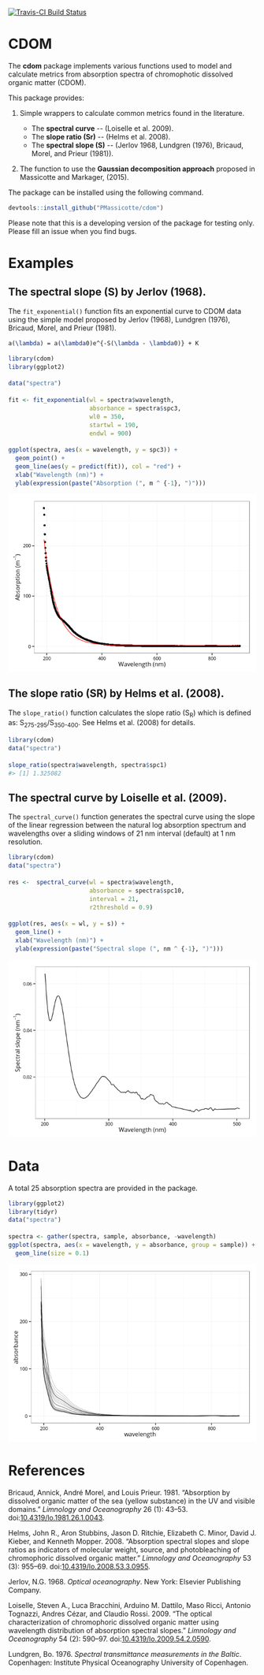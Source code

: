 [![Travis-CI Build Status](https://travis-ci.org/PMassicotte/cdom.svg?branch=master)](https://travis-ci.org/PMassicotte/cdom)

CDOM
====

The **cdom** package implements various functions used to model and calculate metrics from absorption spectra of chromophotic dissolved organic matter (CDOM).

This package provides:

1.  Simple wrappers to calculate common metrics found in the literature.
    -   The **spectral curve** -- (Loiselle et al. 2009).
    -   The **slope ratio (Sr)** -- (Helms et al. 2008).
    -   The **spectral slope (S)** -- (Jerlov 1968, Lundgren (1976), Bricaud, Morel, and Prieur (1981)).

2.  The function to use the **Gaussian decomposition approach** proposed in Massicotte and Markager, (2015).

The package can be installed using the following command.

``` r
devtools::install_github("PMassicotte/cdom")
```

Please note that this is a developing version of the package for testing only. Please fill an issue when you find bugs.

Examples
========

The spectral slope (S) by Jerlov (1968).
----------------------------------------

The `fit_exponential()` function fits an exponential curve to CDOM data using the simple model proposed by Jerlov (1968), Lundgren (1976), Bricaud, Morel, and Prieur (1981).

``` tex
a(\lambda) = a(\lambda0)e^{-S(\lambda - \lambda0)} + K
```

``` r
library(cdom)
library(ggplot2)

data("spectra")

fit <- fit_exponential(wl = spectra$wavelength,
                       absorbance = spectra$spc3,
                       wl0 = 350,
                       startwl = 190,
                       endwl = 900)

ggplot(spectra, aes(x = wavelength, y = spc3)) +
  geom_point() +
  geom_line(aes(y = predict(fit)), col = "red") +
  xlab("Wavelength (nm)") +
  ylab(expression(paste("Absorption (", m ^ {-1}, ")")))
```

![](README-exponential-1.png)

The slope ratio (SR) by Helms et al. (2008).
--------------------------------------------

The `slope_ratio()` function calculates the slope ratio (S<sub>R</sub>) which is defined as: S<sub>275-295</sub>/S<sub>350-400</sub>. See Helms et al. (2008) for details.

``` r
library(cdom)
data("spectra")

slope_ratio(spectra$wavelength, spectra$spc1)
#> [1] 1.325082
```

The spectral curve by Loiselle et al. (2009).
---------------------------------------------

The `spectral_curve()` function generates the spectral curve using the slope of the linear regression between the natural log absorption spectrum and wavelengths over a sliding windows of 21 nm interval (default) at 1 nm resolution.

``` r
library(cdom)
data("spectra")

res <-  spectral_curve(wl = spectra$wavelength, 
                       absorbance = spectra$spc10,
                       interval = 21,
                       r2threshold = 0.9)

ggplot(res, aes(x = wl, y = s)) +
  geom_line() +
  xlab("Wavelength (nm)") +
  ylab(expression(paste("Spectral slope (", nm ^ {-1}, ")")))
```

![](README-spectral_curve-1.png)

Data
====

A total 25 absorption spectra are provided in the package.

``` r
library(ggplot2)
library(tidyr)
data("spectra")

spectra <- gather(spectra, sample, absorbance, -wavelength)
ggplot(spectra, aes(x = wavelength, y = absorbance, group = sample)) +
  geom_line(size = 0.1)
```

![](README-data-1.png)

References
==========

Bricaud, Annick, Andr<span>é</span> Morel, and Louis Prieur. 1981. “Absorption by dissolved organic matter of the sea (yellow substance) in the UV and visible domains.” *Limnology and Oceanography* 26 (1): 43–53. doi:[10.4319/lo.1981.26.1.0043](http://dx.doi.org/10.4319/lo.1981.26.1.0043).

Helms, John R., Aron Stubbins, Jason D. Ritchie, Elizabeth C. Minor, David J. Kieber, and Kenneth Mopper. 2008. “Absorption spectral slopes and slope ratios as indicators of molecular weight, source, and photobleaching of chromophoric dissolved organic matter.” *Limnology and Oceanography* 53 (3): 955–69. doi:[10.4319/lo.2008.53.3.0955](http://dx.doi.org/10.4319/lo.2008.53.3.0955).

Jerlov, N.G. 1968. *Optical oceanography*. New York: Elsevier Publishing Company.

Loiselle, Steven A., Luca Bracchini, Arduino M. Dattilo, Maso Ricci, Antonio Tognazzi, Andres C<span>é</span>zar, and Claudio Rossi. 2009. “The optical characterization of chromophoric dissolved organic matter using wavelength distribution of absorption spectral slopes.” *Limnology and Oceanography* 54 (2): 590–97. doi:[10.4319/lo.2009.54.2.0590](http://dx.doi.org/10.4319/lo.2009.54.2.0590).

Lundgren, Bo. 1976. *Spectral transmittance measurements in the Baltic*. Copenhagen: Institute Physical Oceanography University of Copenhagen.
